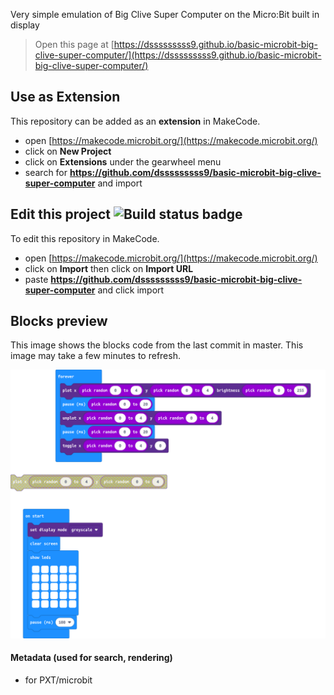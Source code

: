 Very simple emulation of Big Clive Super Computer on the Micro:Bit built in display









> Open this page at [https://dsssssssss9.github.io/basic-microbit-big-clive-super-computer/](https://dsssssssss9.github.io/basic-microbit-big-clive-super-computer/)

## Use as Extension

This repository can be added as an **extension** in MakeCode.

* open [https://makecode.microbit.org/](https://makecode.microbit.org/)
* click on **New Project**
* click on **Extensions** under the gearwheel menu
* search for **https://github.com/dsssssssss9/basic-microbit-big-clive-super-computer** and import

## Edit this project ![Build status badge](https://github.com/dsssssssss9/basic-microbit-big-clive-super-computer/workflows/MakeCode/badge.svg)

To edit this repository in MakeCode.

* open [https://makecode.microbit.org/](https://makecode.microbit.org/)
* click on **Import** then click on **Import URL**
* paste **https://github.com/dsssssssss9/basic-microbit-big-clive-super-computer** and click import

## Blocks preview

This image shows the blocks code from the last commit in master.
This image may take a few minutes to refresh.

![A rendered view of the blocks](https://github.com/dsssssssss9/basic-microbit-big-clive-super-computer/raw/master/.github/makecode/blocks.png)

#### Metadata (used for search, rendering)

* for PXT/microbit
<script src="https://makecode.com/gh-pages-embed.js"></script><script>makeCodeRender("{{ site.makecode.home_url }}", "{{ site.github.owner_name }}/{{ site.github.repository_name }}");</script>
